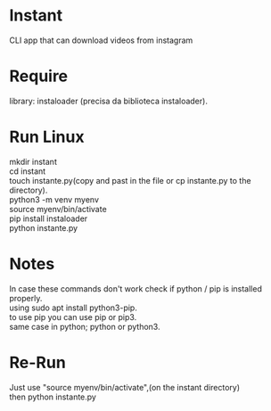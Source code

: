 # Instant
CLI app that can download videos from instagram 

# Require

library: instaloader (precisa da biblioteca instaloader).

# Run Linux

mkdir instant<br>
cd instant<br>
touch instante.py(copy and past in the file or cp instante.py to the directory).<br>
python3 -m venv myenv<br>
source myenv/bin/activate<br>
pip install instaloader<br>
python instante.py<br>

# Notes

In case these commands don't work check if python / pip is installed properly.<br>
using sudo apt install python3-pip.	<br>
to use pip you can use pip or pip3.<br>
same case in python; python or python3.<br>

# Re-Run
Just use "source myenv/bin/activate",(on the instant directory)<br>
then python instante.py<br>
